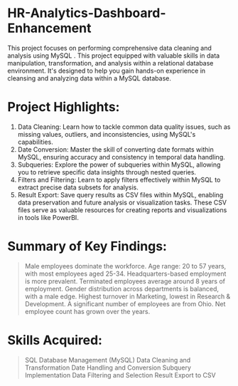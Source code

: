 # HR-Analytics-Dashboard-Enhancement
This project focuses on performing comprehensive data cleaning and analysis using MySQL . This project equipped with valuable skills in data manipulation, transformation, and analysis within a relational database environment. It's designed to help you gain hands-on experience in cleansing and analyzing data within a MySQL database.

# Project Highlights:
1) Data Cleaning: Learn how to tackle common data quality issues, such as missing values, outliers, and inconsistencies, using MySQL's capabilities.
2) Date Conversion: Master the skill of converting date formats within MySQL, ensuring accuracy and consistency in temporal data handling.
3) Subqueries: Explore the power of subqueries within MySQL, allowing you to retrieve specific data insights through nested queries.
4) Filters and Filtering: Learn to apply filters effectively within MySQL to extract precise data subsets for analysis.
5) Result Export: Save query results as CSV files within MySQL, enabling data preservation and future analysis or visualization tasks. These CSV files serve as valuable resources for creating reports and visualizations in tools like PowerBI.

# Summary of Key Findings:
> Male employees dominate the workforce.
> Age range: 20 to 57 years, with most employees aged 25-34.
> Headquarters-based employment is more prevalent.
> Terminated employees average around 8 years of employment.
> Gender distribution across departments is balanced, with a male edge.
> Highest turnover in Marketing, lowest in Research & Development.
> A significant number of employees are from Ohio.
> Net employee count has grown over the years.  

# Skills Acquired:
> SQL Database Management (MySQL)
> Data Cleaning and Transformation
> Date Handling and Conversion
> Subquery Implementation
> Data Filtering and Selection
> Result Export to CSV


